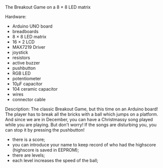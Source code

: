 The Breakout Game on a 8 × 8 LED matrix

Hardware:
- Arduino UNO board
- breadboards
- 8 × 8 LED matrix
- 16 × 2 LCD
- MAX7219 Driver 
- joystick
- resistors
- active buzzer
- pushbutton
- RGB LED
- potentiometer
- 10μF capacitor
- 104 ceramic capacitor
- wires
- connector cable

Description:
The classic Breakout Game, but this time on an Arduino board!
The player has to break all the bricks with a ball which jumps on a platform. And since we are in December, you can have a Christmassy song played while you are playing. But don't worry! If the songs are disturbing you, you can stop it by pressing the pushbutton!
- there is a score;
- you can introduce your name to keep record of who had the highscore (highscore is saved in EEPROM);
- there are levels;
- each level increases the speed of the ball;
